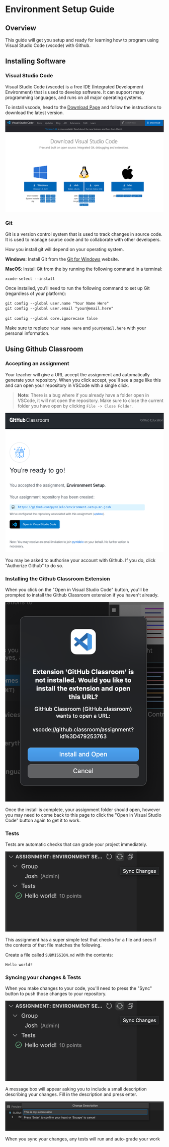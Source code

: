 # Environment Setup Guide

## Overview
This guide will get you setup and ready for learning how to program using Visual Studio Code (vscode) with Github.

## Installing  Software

### Visual Studio Code
Visual Studio Code (vscode) is a free IDE (Integrated Development Environment) that is used to develop software. It can support many programming languages, and runs on all major operating systems.

To install vscode, head to the [Download Page](https://code.visualstudio.com/download) and follow the instructions to download the latest version.

![Download VSCode](ta/img/download-vscode.png)

### Git
Git is a version control system that is used to track changes in source code. It is used to manage source code and to collaborate with other developers.

How you install git will depend on your operating system.

**Windows**: Install Git from the [Git for Windows](https://gitforwindows.org/) website.

**MacOS**: Install Git from the by running the following command in a terminal:
```
xcode-select --install
```

Once installed, you'll need to run the following command to set up Git (regardless of your platform):
```
git config --global user.name "Your Name Here"
git config --global user.email "your@email.here"

git config --global core.ignorecase false
```

Make sure to replace `Your Name Here` and `your@email.here` with your personal information.

## Using Github Classroom

### Accepting an assignment
Your teacher will give a URL accept the assignment and automatically generate your repository. When you click accept, you'll see a page like this and can open your repository in VSCode with a single click.

> **Note:** There is a bug where if you already have a folder open in VSCode, it will not open the repository. Make sure to close the current folder you have open by clicking `File -> Close Folder`.

![Accept Assignment](ta/img/assignment-accepted.png)

You may be asked to authorise your account with Github. If you do, click "Authorize Github" to do so.

### Installing the Github Classroom Extension
When you click on the "Open in Visual Studio Code" button, you'll be prompted to install the Github Classroom extension if you haven't already.

![Install Github Classroom Extension](ta/img/install-ghc-extension.png)

Once the install is complete, your assignment folder should open, however you may need to come back to this page to click the "Open in Visual Studio Code" button again to get it to work.

### Tests
Tests are automatic checks that can grade your project immediately.

![Sync Changes](ta/img/sync-changes.png)

This assignment has a super simple test that checks for a file and sees if the contents of that file matches the following.

Create a file called `SUBMISSION.md` with the contents:
```
Hello world!
```

### Syncing your changes & Tests
When you make changes to your code, you'll need to press the "Sync" button to push those changes to your repository.

![Sync Changes](ta/img/sync-changes.png)

A message box will appear asking you to include a small description describing your changes. Fill in the description and press enter.

![Changes Description](ta/img/changes-description.png)

When you sync your changes, any tests will run and auto-grade your work